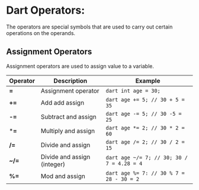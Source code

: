 # Dart Operators:

The operators are special symbols that are used to carry out certain operations on the operands.

## Assignment Operators

Assignment operators are used to assign value to a variable.

| Operator      | Description                 | Example                                        |
|---------------|-----------------------------|------------------------------------------------|
| **=**         | Assignment operator         | ```dart int age = 30;```                       |
| **+=**        | Add add assign              | ```dart age += 5; // 30 + 5 = 35```            |
| **-=**        | Subtract and assign         | ```dart age -= 5; // 30 -5 = 25```             |
| ***=**        | Multiply and assign         | ```dart age *= 2; // 30 * 2 = 60```            |
| **/=**        | Divide and assign           | ```dart age /= 2; // 30 / 2 = 15```            |
| **~/=**       | Divide and assign (integer) | ```dart age ~/= 7; // 30; 30 / 7 = 4.28 = 4``` |
| **%=**        | Mod and assign              | ```dart age %= 7: // 30 % 7 = 28 - 30 = 2```   |